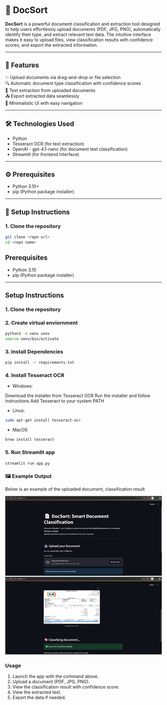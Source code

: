 # 📄 DocSort

**DocSort** is a powerful document classification and extraction tool designed to help users effortlessly upload documents (PDF, JPG, PNG), automatically identify their type, and extract relevant text data. The intuitive interface makes it easy to upload files, view classification results with confidence scores, and export the extracted information.

---

## 🚀 Features

✨ Upload documents via drag-and-drop or file selection  
🔍 Automatic document type classification with confidence scores  
📝 Text extraction from uploaded documents  
📤 Export extracted data seamlessly  
🎨 Minimalistic UI with easy navigation

---

## 🛠️ Technologies Used

- Python  
- Tesseract OCR (for text extraction)  
- OpenAI - gpt-4.1-nano (for document text classification)  
- Streamlit (for frontend interface)  


---

## ⚙️ Prerequisites

- Python 3.10+  
- pip (Python package installer)

---

## 📝 Setup Instructions

### 1. Clone the repository
```bash
git clone <repo url>
cd <repo name>
```

## Prerequisites

- Python 3.10
- pip (Python package installer)

---

## Setup Instructions

### 1. Clone the repository

### 2. Create virtual enviornment

```bash
python3 -m venv venv
source venv/bin/activate
```

### 3. Install Dependencies

```bash
pip install -r requirements.txt
```

### 4. Install Tesseract OCR

- Windows:

Download the installer from Tesseract OCR
Run the installer and follow instructions
Add Tesseract to your system PATH

- Linux:
```bash
sudo apt-get install tesseract-ocr
```

- MacOS
```bash
brew install tesseract
```

### 5. Run Streamlit app
```bash
streamlit run app.py
```

### 🖼️ Example Output
Below is an example of the uploaded document, classification result

![Sample Output Document](outputs/output1.png)
![Sample Output Document](outputs/output2.png)

### Usage
1. Launch the app with the command above.
2. Upload a document (PDF, JPG, PNG).
3. View the classification result with confidence score.
4. View the extracted text.
5. Export the data if needed.

